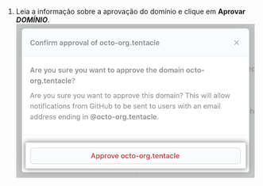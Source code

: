 1. Leia a informação sobre a aprovação do domínio e clique em **Aprovar _DOMÍNIO_**. ![Botão "Aprovar DOMÍNIO" na caixa de diálogo de confirmação](/assets/images/help/organizations/domains-approve-domain.png)
